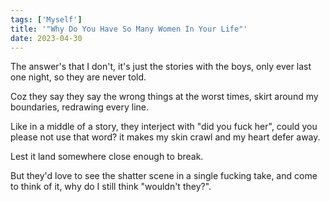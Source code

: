 ```yaml
---
tags: ['Myself']
title: '"Why Do You Have So Many Women In Your Life"'
date: 2023-04-30
---
```


The answer's that I don't,
it's just the stories with the boys,
only ever last one night,
so they are never told.

Coz they say they say the
wrong things at the worst times,
skirt around my boundaries,
redrawing every line.

Like in a middle of a story,
they interject with "did you fuck her",
could you please not use that word?
it makes my skin crawl and my
heart defer away.

Lest it land somewhere close
enough to break.

But they'd love to see the shatter scene
in a single fucking take,
and come to think of it,
why do I still think "wouldn't they?".
